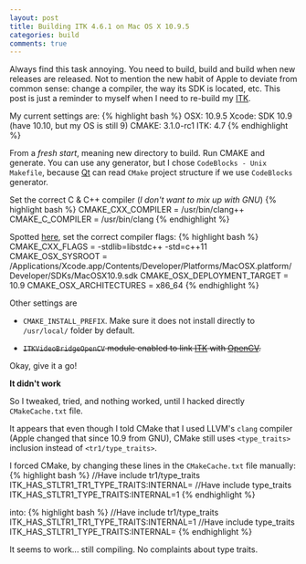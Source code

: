 ```yaml
---
layout: post
title: Building ITK 4.6.1 on Mac OS X 10.9.5
categories: build
comments: true
---
```


Always find this task annoying. You need to build, build and build when new releases are released. Not to mention the new habit of Apple to deviate from common sense: change a compiler, the way its SDK is located, etc. This post is just a reminder to myself when I need to re-build my [ITK][itk].

My current settings are:
{% highlight bash %}
OSX: 10.9.5
Xcode: SDK 10.9 (have 10.10, but my OS is still 9)
CMAKE: 3.1.0-rc1
ITK: 4.7
{% endhighlight %}

From a *fresh start*, meaning new directory to build. Run CMAKE and generate. You can use any generator, but I chose `CodeBlocks - Unix Makefile`, because [Qt][qt] can read `CMake` project structure if we use `CodeBlocks` generator.

Set the correct C & C++ compiler (*I don't want to mix up with GNU*)
{% highlight bash %}
CMAKE_CXX_COMPILER = /usr/bin/clang++
CMAKE_C_COMPILER = /usr/bin/clang
{% endhighlight %}

Spotted [here](http://public.kitware.com/pipermail/community/2014-February/001312.html), set the correct compiler flags:
{% highlight bash %}
CMAKE_CXX_FLAGS = -stdlib=libstdc++ -std=c++11
CMAKE_OSX_SYSROOT = /Applications/Xcode.app/Contents/Developer/Platforms/MacOSX.platform/Developer/SDKs/MacOSX10.9.sdk
CMAKE_OSX_DEPLOYMENT_TARGET = 10.9
CMAKE_OSX_ARCHITECTURES = x86_64
{% endhighlight %}

Other settings are

* `CMAKE_INSTALL_PREFIX`. Make sure it does not install directly to `/usr/local/` folder by default.

* <del>`ITKVideoBridgeOpenCV` module enabled to link [ITK][itk] with [OpenCV][openCV].</del>

Okay, give it a go!

**It didn't work**

So I tweaked, tried, and nothing worked, until I hacked directly `CMakeCache.txt` file.

It appears that even though I told CMake that I used LLVM's `clang` compiler (Apple changed that since 10.9 from GNU), CMake still uses `<type_traits>` inclusion instead of `<tr1/type_traits>`.

I forced CMake, by changing these lines in the `CMakeCache.txt` file manually:
{% highlight bash %}
//Have include tr1/type_traits
ITK_HAS_STLTR1_TR1_TYPE_TRAITS:INTERNAL=
//Have include type_traits
ITK_HAS_STLTR1_TYPE_TRAITS:INTERNAL=1
{% endhighlight %}

into:
{% highlight bash %}
//Have include tr1/type_traits
ITK_HAS_STLTR1_TR1_TYPE_TRAITS:INTERNAL=1
//Have include type_traits
ITK_HAS_STLTR1_TYPE_TRAITS:INTERNAL=
{% endhighlight %}

It seems to work... still compiling. No complaints about type traits.

[itk]: http://www.itk.org/
[qt]: http://qt-project.org/
[openCV]: http://opencv.org/
